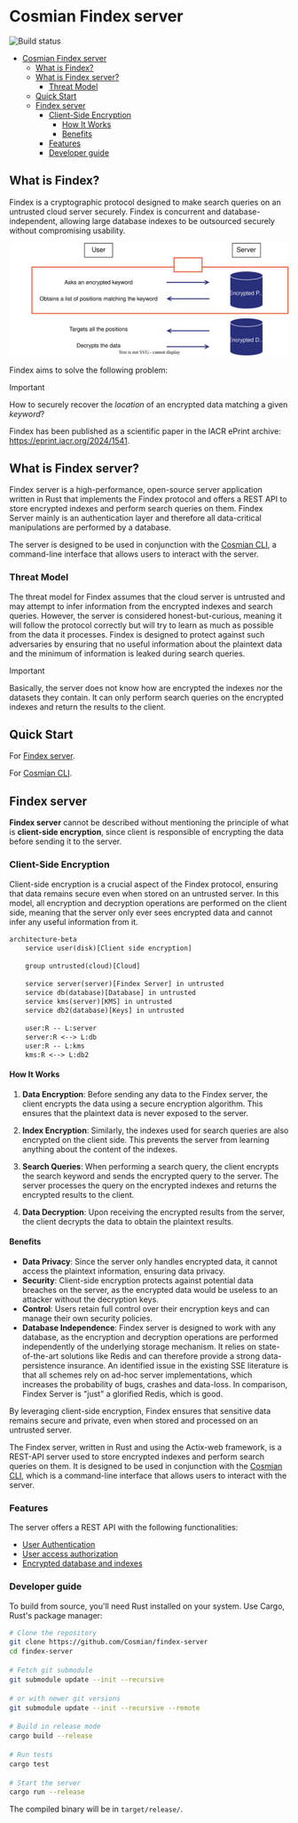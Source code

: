 # Cosmian Findex server

![Build status](https://github.com/Cosmian/findex-server/actions/workflows/main.yml/badge.svg?branch=main)

- [Cosmian Findex server](#cosmian-findex-server)
  - [What is Findex?](#what-is-findex)
  - [What is Findex server?](#what-is-findex-server)
    - [Threat Model](#threat-model)
  - [Quick Start](#quick-start)
  - [Findex server](#findex-server)
    - [Client-Side Encryption](#client-side-encryption)
      - [How It Works](#how-it-works)
      - [Benefits](#benefits)
    - [Features](#features)
    - [Developer guide](#developer-guide)

## What is Findex?

Findex is a cryptographic protocol designed to make search queries on an untrusted
cloud server securely. Findex is concurrent and database-independent, allowing large
database indexes to be outsourced securely without compromising usability.

![Architecture client server](./documentation/docs/images/Findex.svg)

Findex aims to solve the following problem:

> [!IMPORTANT]
> How to securely recover the _location_ of an encrypted data matching a given
> _keyword_?

Findex has been published as a scientific paper in the IACR ePrint archive:
<https://eprint.iacr.org/2024/1541>.

## What is Findex server?

Findex server is a high-performance, open-source server application written in Rust
that implements the Findex protocol and offers a REST API to store encrypted indexes
and perform search queries on them. Findex Server mainly is an authentication layer
and therefore all data-critical manipulations are performed by a database.

The server is designed to be used in conjunction with the
[Cosmian CLI](https://docs.cosmian.com/cosmian_cli), a command-line interface that
allows users to interact with the server.

### Threat Model

The threat model for Findex assumes that the cloud server is untrusted and may
attempt to infer information from the encrypted indexes and search queries. However,
the server is considered honest-but-curious, meaning it will follow the protocol
correctly but will try to learn as much as possible from the data it processes.
Findex is designed to protect against such adversaries by ensuring that no useful
information about the plaintext data and the minimum of information is leaked during
search queries.

> [!IMPORTANT]
> Basically, the server does not know how are encrypted the indexes nor the datasets
> they contain. It can only perform search queries on the encrypted indexes and
> return the results to the client.

## Quick Start

For [Findex server](./documentation/docs/quick_start.md).

For [Cosmian CLI](./documentation/docs/quick_start_client.md).

## Findex server

**Findex server** cannot be described without mentioning the principle of what is
**client-side encryption**, since client is responsible of encrypting the data
before sending it to the server.

### Client-Side Encryption

Client-side encryption is a crucial aspect of the Findex protocol, ensuring that
data remains secure even when stored on an untrusted server. In this model, all
encryption and decryption operations are performed on the client side, meaning that
the server only ever sees encrypted data and cannot infer any useful information
from it.

```mermaid
architecture-beta
    service user(disk)[Client side encryption]

    group untrusted(cloud)[Cloud]

    service server(server)[Findex Server] in untrusted
    service db(database)[Database] in untrusted
    service kms(server)[KMS] in untrusted
    service db2(database)[Keys] in untrusted

    user:R -- L:server
    server:R <--> L:db
    user:R -- L:kms
    kms:R <--> L:db2
```

#### How It Works

1. **Data Encryption**: Before sending any data to the Findex server, the client
encrypts the data using a secure encryption algorithm. This ensures that the
plaintext data is never exposed to the server.

2. **Index Encryption**: Similarly, the indexes used for search queries are also
encrypted on the client side. This prevents the server from learning anything about
the content of the indexes.

3. **Search Queries**: When performing a search query, the client encrypts the
search keyword and sends the encrypted query to the server. The server processes the
query on the encrypted indexes and returns the encrypted results to the client.

4. **Data Decryption**: Upon receiving the encrypted results from the server, the
client decrypts the data to obtain the plaintext results.

#### Benefits

- **Data Privacy**: Since the server only handles encrypted data, it cannot access
the plaintext information, ensuring data privacy.
- **Security**: Client-side encryption protects against potential data breaches on
the server, as the encrypted data would be useless to an attacker without the
decryption keys.
- **Control**: Users retain full control over their encryption keys and can manage
their own security policies.
- **Database Independence**: Findex server is designed to work with any database, as
the encryption and decryption operations are performed independently of the
underlying storage mechanism. It relies on state-of-the-art solutions like Redis and
can therefore provide a strong data-persistence insurance. An identified issue in
the existing SSE literature is that all schemes rely on ad-hoc server
implementations, which increases the probability of bugs, crashes and data-loss. In
comparison, Findex Server is "just" a glorified Redis, which is good.

By leveraging client-side encryption, Findex ensures that sensitive data remains
secure and private, even when stored and processed on an untrusted server.

The Findex server, written in Rust and using the Actix-web framework, is a REST-API
server used to store encrypted indexes and perform search queries on them. It is
designed to be used in conjunction with the
[Cosmian CLI](https://docs.cosmian.com/cosmian_cli), which is a command-line
interface that allows users to interact with the server.

### Features

The server offers a REST API with the following functionalities:

- [User Authentication](./documentation/docs/authentication.md)
- [User access authorization](./documentation/docs/authorization.md)
- [Encrypted database and indexes](./documentation/docs/database.md)

### Developer guide

To build from source, you'll need Rust installed on your system. Use Cargo, Rust's package manager:

```bash
# Clone the repository
git clone https://github.com/Cosmian/findex-server
cd findex-server

# Fetch git submodule
git submodule update --init --recursive

# or with newer git versions
git submodule update --init --recursive --remote

# Build in release mode
cargo build --release

# Run tests
cargo test

# Start the server
cargo run --release
```

The compiled binary will be in `target/release/`.
